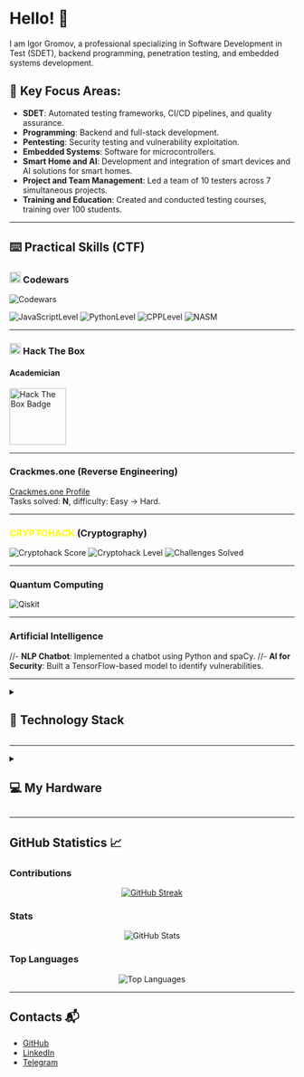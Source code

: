 # Hello! 👋

I am Igor Gromov, a professional specializing in Software Development in Test (SDET), backend programming, penetration testing, and embedded systems development.

## 🌟 Key Focus Areas:
- **SDET**: Automated testing frameworks, CI/CD pipelines, and quality assurance.
- **Programming**: Backend and full-stack development.
- **Pentesting**: Security testing and vulnerability exploitation.
- **Embedded Systems**: Software for microcontrollers.
- **Smart Home and AI**: Development and integration of smart devices and AI solutions for smart homes.
- **Project and Team Management**: Led a team of 10 testers across 7 simultaneous projects.
- **Training and Education**: Created and conducted testing courses, training over 100 students.

---

## ⌨️ Practical Skills (CTF) 

<h3> <img height="20" width="20" src="https://cdn.simpleicons.org/codewars"/> Codewars </h3>
<img src="https://www.codewars.com/users/antivariant/badges/small" alt="Codewars">

![JavaScriptLevel](https://img.shields.io/badge/JavaScript-6_kyu-blue?logo=javascript)
![PythonLevel](https://img.shields.io/badge/Python-6_kyu-blue?logo=python)
![CPPLevel](https://img.shields.io/badge/C++-6_kyu-blue?logo=cplusplus)
![NASM](https://img.shields.io/badge/NASM(Assembler)-7_kyu-blue?logo=intel)


---

### <img height="20" width="20" src="https://cdn.simpleicons.org/hackthebox" /> Hack The Box
#### Academician
<img src="https://academy.hackthebox.com/storage/badges/academician.png" alt="Hack The Box Badge" width="100">


---

### Crackmes.one (Reverse Engineering)
[Crackmes.one Profile](https://crackmes.one/user/antivariantum)  
Tasks solved: **N**, difficulty: Easy → Hard.

---

### <span style="color:yellow;">CRYPTOHACK</span> (Cryptography)
![Cryptohack Score](https://img.shields.io/badge/dynamic/json?color=blue&label=Cryptohack%20Score&query=$.score&url=https://cryptohack.org/api/user/antivariant/&style=for-the-badge)
![Cryptohack Level](https://img.shields.io/badge/dynamic/json?color=yellow&label=Level&query=$.level&url=https://cryptohack.org/api/user/antivariant/&style=for-the-badge)
![Challenges Solved](https://img.shields.io/badge/dynamic/json?color=green&label=Challenges%20Solved&query=$.solved_challenges.length&url=https://cryptohack.org/api/user/antivariant/&style=for-the-badge)

---

### Quantum Computing
![Qiskit](https://img.shields.io/badge/Qiskit-%236929C4.svg?style=for-the-badge&logo=Qiskit&logoColor=white)



---

### Artificial Intelligence
//- **NLP Chatbot**: Implemented a chatbot using Python and spaCy.
//- **AI for Security**: Built a TensorFlow-based model to identify vulnerabilities.

---


<details>

<summary><h2>🔧 Technology Stack</h2></summary> 

### Programming Languages 
![JavaScript](https://img.shields.io/badge/javascript-%23323330.svg?style=for-the-badge&logo=javascript&logoColor=%23F7DF1E)
![Python](https://img.shields.io/badge/python-3670A0?style=for-the-badge&logo=python&logoColor=ffdd54)
![Java](https://img.shields.io/badge/java-%23ED8B00.svg?style=for-the-badge&logo=openjdk&logoColor=white)
![C++](https://img.shields.io/badge/c++-%2300599C.svg?style=for-the-badge&logo=c%2B%2B&logoColor=white) 
![C#](https://img.shields.io/badge/c%23-%23239120.svg?style=for-the-badge&logo=csharp&logoColor=white)

---

### 🔬 Low Level Programming (Assembler)
- **CPU**: x86_64 (NASM, MASM), ARM8 (Clang) 
- **MCU**: ESP32, ESP8266, STM32, ATmega328P, nRF52840

---

### Testing Frameworks and Utilities
![Jest](https://img.shields.io/badge/-jest-%23C21325?style=for-the-badge&logo=jest&logoColor=white)
![Selenium](https://img.shields.io/badge/-selenium-%43B02A?style=for-the-badge&logo=selenium&logoColor=white)
![cypress](https://img.shields.io/badge/-cypress-%23E5E5E5?style=for-the-badge&logo=cypress&logoColor=058a5e)
![Mocha](https://img.shields.io/badge/-mocha-%238D6748?style=for-the-badge&logo=mocha&logoColor=white)
![Playwright](https://img.shields.io/badge/-playwright-%232EAD33?style=for-the-badge&logo=playwright&logoColor=white)
![Pytest](https://img.shields.io/badge/pytest-%23ffffff.svg?style=for-the-badge&logo=pytest&logoColor=2f9fe3)
![Postman](https://img.shields.io/badge/Postman-FF6C37?style=for-the-badge&logo=postman&logoColor=white)
![Swagger](https://img.shields.io/badge/-Swagger-%23Clojure?style=for-the-badge&logo=swagger&logoColor=white)

---

### Backend Platforms, Frameworks and Libraries
![NodeJS](https://img.shields.io/badge/node.js-6DA55F?style=for-the-badge&logo=node.js&logoColor=white)
![Express.js](https://img.shields.io/badge/express.js-%23404d59.svg?style=for-the-badge&logo=express&logoColor=%2361DAFB)
![Nodemon](https://img.shields.io/badge/NODEMON-%23323330.svg?style=for-the-badge&logo=nodemon&logoColor=%BBDEAD)
![Flask](https://img.shields.io/badge/flask-%23000.svg?style=for-the-badge&logo=flask&logoColor=white)

---

### Frontend Platform, Frameworks and Libraries
![Vue.js](https://img.shields.io/badge/vuejs-%2335495e.svg?style=for-the-badge&logo=vuedotjs&logoColor=%234FC08D)
![Quasar](https://img.shields.io/badge/Quasar-16B7FB?style=for-the-badge&logo=quasar&logoColor=black)

---

### Pentesting (main) Tools
Burp Suite, Wireshark, Metasploit, Nmap, Hashcat, Airocrack-ng, URH, rtl-sdr, dsd, GQRX, SDR#, Artemis, Audacity, Virtualisation (VMware, VirtualBox, Docker), Linux network tools (nc, ssh, curl etc)

---

### Reverse Engineering Software and MCU Programming Platforms and frameworks
![PlatformIO](https://img.shields.io/badge/PlatformIO-%23222.svg?style=for-the-badge&logo=platformio&logoColor=%23f5822a)
![Espressif](https://img.shields.io/badge/espressif-E7352C.svg?style=for-the-badge&logo=espressif&logoColor=white)

KiCAD, Prometheus, LTspice, Ghidra, Radare 2, GDB, LLDB

---

### Version Control, CI/CD
![Git](https://img.shields.io/badge/git-%23F05033.svg?style=for-the-badge&logo=git&logoColor=white)
![GitHub](https://img.shields.io/badge/github-%23121011.svg?style=for-the-badge&logo=github&logoColor=white)
![GitHub Actions](https://img.shields.io/badge/github%20actions-%232671E5.svg?style=for-the-badge&logo=githubactions&logoColor=white)
![Jenkins](https://img.shields.io/badge/jenkins-%232C5263.svg?style=for-the-badge&logo=jenkins&logoColor=white)

---

### Servers and Monitoring, DevOps
![Kubernetes](https://img.shields.io/badge/kubernetes-%23326ce5.svg?style=for-the-badge&logo=kubernetes&logoColor=white)
![Docker](https://img.shields.io/badge/docker-%230db7ed.svg?style=for-the-badge&logo=docker&logoColor=white)
![Vercel](https://img.shields.io/badge/vercel-%23000000.svg?style=for-the-badge&logo=vercel&logoColor=white)
![Grafana](https://img.shields.io/badge/grafana-%23F46800.svg?style=for-the-badge&logo=grafana&logoColor=white)
![Prometheus](https://img.shields.io/badge/Prometheus-E6522C?style=for-the-badge&logo=Prometheus&logoColor=white)
![Ansible](https://img.shields.io/badge/ansible-%231A1918.svg?style=for-the-badge&logo=ansible&logoColor=white)
![Apache](https://img.shields.io/badge/apache-%23D42029.svg?style=for-the-badge&logo=apache&logoColor=white)
![Nginx](https://img.shields.io/badge/nginx-%23009639.svg?style=for-the-badge&logo=nginx&logoColor=white)

### Databases
![Firebase](https://img.shields.io/badge/firebase-%23039BE5.svg?style=for-the-badge&logo=firebase)
![MySQL](https://img.shields.io/badge/mysql-4479A1.svg?style=for-the-badge&logo=mysql&logoColor=white)
![MongoDB](https://img.shields.io/badge/MongoDB-%234ea94b.svg?style=for-the-badge&logo=mongodb&logoColor=white)
![MicrosoftSQLServer](https://img.shields.io/badge/Microsoft%20SQL%20Server-CC2927?style=for-the-badge&logo=microsoft%20sql%20server&logoColor=white)
![InfluxDB](https://img.shields.io/badge/InfluxDB-22ADF6?style=for-the-badge&logo=InfluxDB&logoColor=white)
![SQLite](https://img.shields.io/badge/sqlite-%2307405e.svg?style=for-the-badge&logo=sqlite&logoColor=white)


---

### IDE and Build Tools
![Visual Studio Code](https://img.shields.io/badge/Visual%20Studio%20Code-0078d7.svg?style=for-the-badge&logo=visual-studio-code&logoColor=white)
![Android Studio](https://img.shields.io/badge/android%20studio-346ac1?style=for-the-badge&logo=android%20studio&logoColor=white)
![Xcode](https://img.shields.io/badge/Xcode-007ACC?style=for-the-badge&logo=Xcode&logoColor=white)
![Jupyter Notebook](https://img.shields.io/badge/jupyter-%23FA0F00.svg?style=for-the-badge&logo=jupyter&logoColor=white)
![Vim](https://img.shields.io/badge/VIM-%2311AB00.svg?style=for-the-badge&logo=vim&logoColor=white)
![IntelliJ IDEA](https://img.shields.io/badge/IntelliJIDEA-000000.svg?style=for-the-badge&logo=intellij-idea&logoColor=white)
![Visual Studio](https://img.shields.io/badge/Visual%20Studio-5C2D91.svg?style=for-the-badge&logo=visual-studio&logoColor=white)
![Anaconda](https://img.shields.io/badge/Anaconda-%2344A833.svg?style=for-the-badge&logo=anaconda&logoColor=white)
![CMake](https://img.shields.io/badge/CMake-%23008FBA.svg?style=for-the-badge&logo=cmake&logoColor=white)
![NPM](https://img.shields.io/badge/NPM-%23CB3837.svg?style=for-the-badge&logo=npm&logoColor=white)

---

### ML/DL (AI) Libraries and Frameworks

---

### Management and Organizing Software
![Jira](https://img.shields.io/badge/jira-%230A0FFF.svg?style=for-the-badge&logo=jira&logoColor=white)
![Notion](https://img.shields.io/badge/Notion-%23000000.svg?style=for-the-badge&logo=notion&logoColor=white)

</details>

---

<details>
<summary>
  <h2>  💻 My Hardware </h2>
</summary>


### Computers and Mobile Devices
- MacBook m1 Pro
- Lenovo IdeaPad L340-15irh Gaming (Core i5, Nvidia GeForce GTX1050 3Gb CUDA, 8Gb DDR4, SSD 512Gb) with dual boot Windows11 and Kali Linux
- iPhone SE2020  
- iPad Pro (11" 2nd gen)
- Xiaomi Redmi 8T (Android)

---

### Pentesting Hardware
- 


### Reverse Engineering Hardware

---

### OS
![macOS](https://img.shields.io/badge/mac%20os-000000?style=for-the-badge&logo=macos&logoColor=F0F0F0)
![Windows 11](https://img.shields.io/badge/Windows%2011-%230079d5.svg?style=for-the-badge&logo=Windows%2011&logoColor=white)
![Kali](https://img.shields.io/badge/Kali-268BEE?style=for-the-badge&logo=kalilinux&logoColor=white)
![iOS](https://img.shields.io/badge/iOS-000000?style=for-the-badge&logo=ios&logoColor=white)
![Android](https://img.shields.io/badge/Android-3DDC84?style=for-the-badge&logo=android&logoColor=white)
![Alpine Linux](https://img.shields.io/badge/Alpine_Linux-%230D597F.svg?style=for-the-badge&logo=alpine-linux&logoColor=white)
![Ubuntu](https://img.shields.io/badge/Ubuntu-E95420?style=for-the-badge&logo=ubuntu&logoColor=white)
![Tails](https://img.shields.io/badge/Tails%20-56347C?&style=for-the-badge&logo=tails&logoColor=white)

---

### Smart Home
![Home Assistant](https://img.shields.io/badge/home%20assistant-%2341BDF5.svg?style=for-the-badge&logo=home-assistant&logoColor=white)
![Raspberry Pi](https://img.shields.io/badge/-Raspberry_Pi-C51A4A?style=for-the-badge&logo=Raspberry-Pi)

</details>

---

## GitHub Statistics 📈

### Contributions

<div align="center">
  <a href="https://git.io/streak-stats">
    <a href="https://git.io/streak-stats"><img src="https://github-readme-streak-stats-one-eta.vercel.app?user=antivariant&theme=dark" alt="GitHub Streak" /></a>
  </a>
</div>

### Stats
<div align="center">
  <img src="https://github-readme-stats-antivariants-projects.vercel.app/api?username=antivariant&show_icons=true&theme=dark" alt="GitHub Stats">
</div>

### Top Languages
<div align="center">
  <img src="https://github-readme-stats-antivariants-projects.vercel.app/api/top-langs/?username=antivariant&layout=compact&theme=dark&hide=php,html,css,Smarty,MATLAB,Mustache" alt="Top Languages">
</div>

---

## Contacts 📬
- [GitHub](https://github.com/antivariant)
- [LinkedIn](https://linkedin.com/in/antivariant)
- [Telegram](https://t.me/YOUR_USERNAME)
